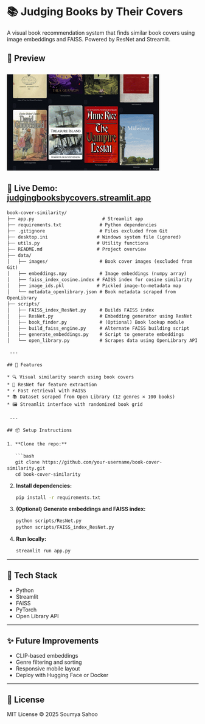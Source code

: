 # 📚 Judging Books by Their Covers

A visual book recommendation system that finds similar book covers using image embeddings and FAISS. Powered by ResNet and Streamlit.

## 📸 Preview

![App Demo](demo_gif.gif)
---

🔗 **Live Demo:** [judgingbooksbycovers.streamlit.app](https://judgingbooksbycovers.streamlit.app/)
 ---

```
book-cover-similarity/
├── app.py                         # Streamlit app
├── requirements.txt              # Python dependencies
├── .gitignore                    # Files excluded from Git
├── desktop.ini                  # Windows system file (ignored)
├── utils.py                     # Utility functions
├── README.md                    # Project overview
├── data/
│   ├── images/                   # Book cover images (excluded from Git)
│   ├── embeddings.npy            # Image embeddings (numpy array)
│   ├── faiss_index_cosine.index # FAISS index for cosine similarity
│   ├── image_ids.pkl            # Pickled image-to-metadata map
│   └── metadata_openlibrary.json # Book metadata scraped from OpenLibrary
├── scripts/
│   ├── FAISS_index_ResNet.py     # Builds FAISS index
│   ├── ResNet.py                 # Embedding generator using ResNet
│   ├── book_finder.py            # (Optional) Book lookup module
│   ├── build_faiss_engine.py     # Alternate FAISS building script
│   ├── generate_embeddings.py    # Script to generate embeddings
│   └── open_library.py           # Scrapes data using OpenLibrary API

 ---

## 🚀 Features

* 🔍 Visual similarity search using book covers
* 🤖 ResNet for feature extraction
* ⚡ Fast retrieval with FAISS
* 📚 Dataset scraped from Open Library (12 genres × 100 books)
* 🖼 Streamlit interface with randomized book grid

 ---

## 📦 Setup Instructions

1. **Clone the repo:**

   ```bash
   git clone https://github.com/your-username/book-cover-similarity.git
   cd book-cover-similarity
   ```

2. **Install dependencies:**

   ```bash
   pip install -r requirements.txt
   ```

3. **(Optional) Generate embeddings and FAISS index:**

   ```bash
   python scripts/ResNet.py
   python scripts/FAISS_index_ResNet.py
   ```

4. **Run locally:**

   ```bash
   streamlit run app.py
   ```

---

## 🧠 Tech Stack

* Python
* Streamlit
* FAISS
* PyTorch
* Open Library API

---

## ✨ Future Improvements

* CLIP-based embeddings
* Genre filtering and sorting
* Responsive mobile layout
* Deploy with Hugging Face or Docker

---



## 📜 License

MIT License © 2025 Soumya Sahoo
